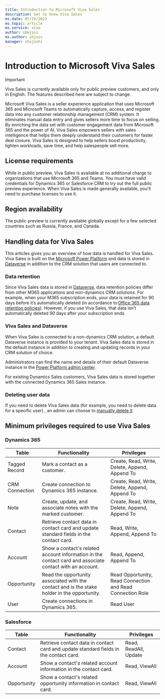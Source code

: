 ```yaml
---
title: Introduction to Microsoft Viva Sales
description: Get to know Viva Sales
ms.date: 07/25/2022
ms.topic: article
ms.service: viva
author: sbmjais
ms.author: shjais
manager: shujoshi
---
```


# Introduction to Microsoft Viva Sales

> [!IMPORTANT]
> Viva Sales is currently available only for public preview customers, and only in English. The features described here are subject to change.

Microsoft Viva Sales is a seller experience application that uses Microsoft 365 and Microsoft Teams to automatically capture, access, and register data into any customer relationship management (CRM) system. It eliminates manual data entry and gives sellers more time to focus on selling. By enriching the data set with customer engagement data from Microsoft 365 and the power of AI, Viva Sales empowers sellers with sales intelligence that helps them deeply understand their customers for faster deal closure. Viva Sales is designed to help sellers boost productivity, lighten workloads, save time, and help salespeople sell more.

## License requirements

While in public preview, Viva Sales is available at no additional charge to organizations that use Microsoft 365 and Teams. You must have valid credentials for Dynamics 365 or Salesforce CRM to try out the full public preview experience. When Viva Sales is made generally available, you'll need to purchase licenses to use it.

## Region availability

The public preview is currently available globally except for a few selected countries such as Russia, France, and Canada.

## Handling data for Viva Sales 

This articles gives you an overview of how data is handled for Viva Sales. Viva Sales is built on the [Microsoft Power Platform](https://powerplatform.microsoft.com/) and data is stored in [Dataverse](/powerapps/maker/common-data-service/data-platform-intro) in addition to the CRM solution that users are connected to.

### Data retention 

Since Viva Sales data is stored in [Dataverse](/powerapps/maker/common-data-service/data-platform-intro), data retention policies differ from other M365 applications and non-dynamics CRM solutions. For example, when your M365 subscription ends, your data is retained for 90 days before it’s automatically deleted (in accordance to [Office 365 data retention policies](/microsoft-365/compliance/retention-policies)). However, if you use Viva Sales, that data isn’t automatically deleted 90 days after your subscription ends.  

### Viva Sales and Dataverse 

When Viva Sales is connected to a non-dynamics CRM solution, a default Dataverse instance is provided to your tenant. Viva Sales data is stored in the default instance in addition to creating and updating records in your CRM solution of choice.

Administrators can find the name and details of their default Dataverse instance in the [Power Platform admin center](https://admin.powerplatform.microsoft.com/).

For existing Dynamics Sales customers, Viva Sales data is stored together with the connected Dynamics 365 Sales instance.

### Deleting user data 

If you need to delete Viva Sales data (for example, you need to delete data for a specific user) , an admin can choose to [manually delete it](/power-platform/admin/remove-user-personal-data).  


## Minimum privileges required to use Viva Sales

### Dynamics 365

|Table  |Functionality  |Privileges  |
|---------|---------|---------|
|Tagged Record     | Mark a contact as a customer.  |  Create, Read, Write, Delete, Append, Append To       |
|CRM Connection     | Create connection to Dynamics 365 instance.   | Create, Read, Write, Delete, Append, Append To        |
|Note     | Create, update, and associate notes with the marked customer.  | Create, Read, Write, Delete, Append, Append To        |
|Contact     | Retrieve contact data in contact card and update standard fields in the contact card.  | Read, Write, Append, Append To        |
|Account     | Show a contact's related account information in the contact card and associate contact with an account.   | Read, Append, Append To     |
|Opportunity   | Read the opportunity associated with the contact and is the stake holder in the opportunity.        | Read Opportunity, Read Connection and Read Connection Role        |
|User     | Create connections in Dynamics 365.       |  Read User       |

### Salesforce


|Table  |Functionality  |Privileges  |
|---------|---------|---------|
|Contact     | Retrieve contact data in contact card and update standard fields in the contact card.    |Read, ReadAll, Update           |
|Account     | Show a contact's related account information in the contact card.         | Read, ViewAll     |
|Opportunity     | Show a contact's related opportunity information in contact card.        | Read, ViewAll       |

